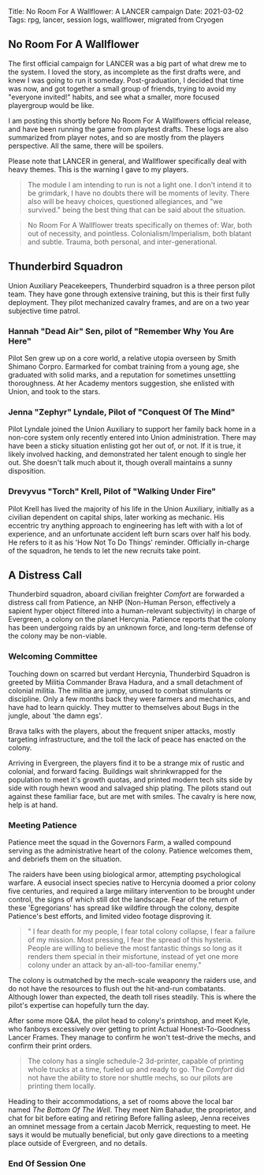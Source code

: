 Title: No Room For A Wallflower: A LANCER campaign
Date: 2021-03-02
Tags: rpg, lancer, session logs, wallflower, migrated from Cryogen

## No Room For A Wallflower
The first official campaign for LANCER was a big part of what drew me to the system. I loved the story, as incomplete as the first drafts were, and knew I was going to run it someday. Post-graduation, I decided that time was now, and got together a small group of friends, trying to avoid my "everyone invited!" habits, and see what a smaller, more focused playergroup would be like.
<!-- end-of-preview -->

I am posting this shortly before No Room For A Wallflowers official release, and have been running the game from playtest drafts. 
These logs are also summarized from player notes, and so are mostly from the players perspective.
All the same, there will be spoilers.

Please note that LANCER in general, and Wallflower specifically deal with heavy themes. This is the warning I gave to my players.

> The module I am intending to run is not a light one. I don't intend it to be grimdark, I have no doubts there will be moments of levity. There also will be heavy choices, questioned allegiances, and "we survived." being the best thing that can be said about the situation.

> No Room For A Wallflower treats specifically on themes of:
> War, both out of necessity, and pointless.
> Colonialism/Imperialism, both blatant and subtle.
> Trauma, both personal, and inter-generational.


## Thunderbird Squadron
Union Auxiliary Peacekeepers, Thunderbird squadron is a three person pilot team. They have gone through extensive training, but this is their first fully deployment. They pilot mechanized cavalry frames, and are on a two year subjective time patrol.

### Hannah "Dead Air" Sen, pilot of "Remember Why You Are Here"
Pilot Sen grew up on a core world, a relative utopia overseen by Smith Shimano Corpro.
Earmarked for combat training from a young age, she graduated with solid marks,
and a reputation for sometimes unsettling thoroughness.
At her Academy mentors suggestion, she enlisted with Union, and took to the stars.

### Jenna "Zephyr" Lyndale, Pilot of "Conquest Of The Mind"
Pilot Lyndale joined the Union Auxiliary to support her family back home in a
non-core system only recently entered into Union administration.
There may have been a sticky situation enlisting got her out of, or not. 
If it is true, it likely involved hacking, and demonstrated her talent enough to single her out.
She doesn't talk much about it, though overall maintains a sunny disposition.

### Drevyvus "Torch" Krell, Pilot of "Walking Under Fire"
Pilot Krell has lived the majority of his life in the Union Auxiliary, initially as a civilian dependent on capital ships, later working as mechanic.
His eccentric try anything approach to engineering has left with with a lot of experience, and an unfortunate accident left burn scars over half his body.
He refers to it as his 'How Not To Do Things' reminder. Officially in-charge of the squadron, he tends to let the new recruits take point.

## A Distress Call
Thunderbird squadron, aboard civilian freighter *Comfort* are forwarded a distress call from Patience, an NHP (Non-Human Person, effectively a sapient hyper object filtered into a human-relevant subjectivity) in charge of Evergreen, a colony on the planet Hercynia. Patience reports that the colony has been undergoing raids by an unknown force,
and long-term defense of the colony may be non-viable.

### Welcoming Committee
Touching down on scarred but verdant Hercynia, Thunderbird Squadron is greeted by Militia Commander Brava Hadura, and a small detachment of colonial militia. 
The militia are jumpy, unused to combat stimulants or discipline. Only a few months back they were farmers and mechanics, and have had to learn quickly.
They mutter to themselves about Bugs in the jungle, about 'the damn egs'.

Brava talks with the players, about the frequent sniper attacks, mostly targeting infrastructure, and the toll the lack of peace has enacted on the colony.

Arriving in Evergreen, the players find it to be a strange mix of rustic and colonial, and forward facing. Buildings wait shrinkwrapped for the population to meet it's growth quotas, and printed modern tech sits side by side with rough hewn wood and salvaged ship plating. The pilots stand out against these familiar face, but are met with smiles. The cavalry is here now, help is at hand.


### Meeting Patience
Patience meet the squad in the Governors Farm, a walled compound serving as the administrative heart of the colony. Patience welcomes them, and debriefs them on the situation. 

The raiders have been using biological armor, attempting psychological warfare. A eusocial insect species native to Hercynia doomed a prior colony five centuries, and required a large military intervention to be brought under control, the signs of which still dot the landscape. Fear of the return of these 'Egregorians' has spread like wildfire through the colony, despite Patience's best efforts, and limited video footage disproving it.

> " I fear death for my people, I fear total colony collapse, I fear a failure of my mission. Most pressing, I fear the spread of this hysteria. People are willing to believe the most fantastic things so long as it renders them special in their misfortune, instead of yet one more colony under an attack by an-all-too-familiar enemy."

The colony is outmatched by the mech-scale weaponry the raiders use, and do not have the resources to flush out the hit-and-run combatants. Although lower than expected,
the death toll rises steadily. This is where the pilot's expertise can hopefully turn the day. 

After some more Q&A, the pilot head to colony's printshop, and meet Kyle, who fanboys excessively over getting to print Actual Honest-To-Goodness Lancer Frames. They manage to confirm he won't test-drive the mechs, and confirm their print orders.

> The colony has a single schedule-2 3d-printer, capable of printing whole trucks at a time, fueled up and ready to go. The *Comfort* did not have the ability to store nor shuttle mechs, so our pilots are printing them locally.

Heading to their accommodations, a set of rooms above the local bar named *The Bottom Of The Well*. They meet Nim Bahadur, the proprietor, and chat for bit before eating and retiring
Before falling asleep, Jenna receives an omninet message from a certain Jacob Merrick, requesting to meet. He says it would be mutually beneficial, but only gave directions to a meeting place outside of Evergreen, and no details.

### End Of Session One

